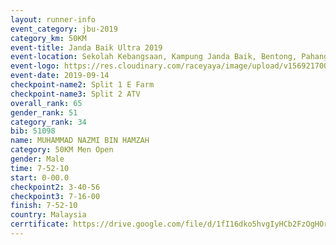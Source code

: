 ```yaml
---
layout: runner-info 
event_category: jbu-2019 
category_km: 50KM 
event-title: Janda Baik Ultra 2019
event-location: Sekolah Kebangsaan, Kampung Janda Baik, Bentong, Pahang, Malaysia 
event-logo: https://res.cloudinary.com/raceyaya/image/upload/v1569217009/logo/janda-baik_vch1pc.jpg 
event-date: 2019-09-14 
checkpoint-name2: Split 1 E Farm 
checkpoint-name3: Split 2 ATV 
overall_rank: 65
gender_rank: 51
category_rank: 34
bib: 51098
name: MUHAMMAD NAZMI BIN HAMZAH
category: 50KM Men Open
gender: Male
time: 7-52-10
start: 0-00.0
checkpoint2: 3-40-56
checkpoint3: 7-16-00
finish: 7-52-10
country: Malaysia
cerrtificate: https://drive.google.com/file/d/1fI16dko5hvgIyHCb2FzOgHOrwmVS25z9/view?usp=sharing
---
```

